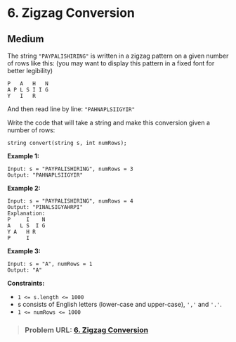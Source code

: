 # **6. Zigzag Conversion**

## **Medium**

The string `"PAYPALISHIRING"` is written in a zigzag pattern on a given number of rows like this: (you may want to display this pattern in a fixed font for better legibility)

```
P   A   H   N
A P L S I I G
Y   I   R
```

And then read line by line: `"PAHNAPLSIIGYIR"`

Write the code that will take a string and make this conversion given a number of rows:

```
string convert(string s, int numRows);
```

**Example 1:**

```
Input: s = "PAYPALISHIRING", numRows = 3
Output: "PAHNAPLSIIGYIR"
```

**Example 2:**

```
Input: s = "PAYPALISHIRING", numRows = 4
Output: "PINALSIGYAHRPI"
Explanation:
P     I    N
A   L S  I G
Y A   H R
P     I
```

**Example 3:**

```
Input: s = "A", numRows = 1
Output: "A"
```

**Constraints:**

- `1 <= s.length <= 1000`
- s consists of English letters (lower-case and upper-case), `','` and `'.'`.
- `1 <= numRows <= 1000`

> ### **Problem URL: [6. Zigzag Conversion](https://leetcode.com/problems/zigzag-conversion/)**
